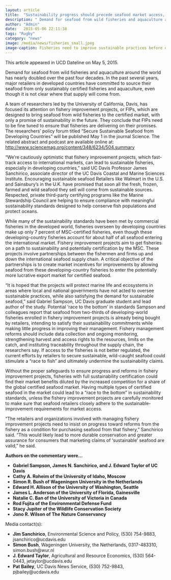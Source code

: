 ```yaml
---
layout: article
title:  "Sustainability progress should precede seafood market access, researchers urge"
description: " Demand for seafood from wild fisheries and aquaculture around the world has nearly doubled over the past four decades."
author: "Admin"
date:   2015-05-06 22:11:38
tags: "Rugby"
category: "news"
image: /media/news/fisheries_small.jpeg
image-caption: Fisheries need to improve sustainable practices before doing business on global seafood market. (Simon Bush/photo)
---
```

<p>This article appeared in UCD Dateline on May 5, 2015.</p>
<p>Demand for seafood from wild fisheries and aquaculture around the world has nearly doubled over the past four decades. In the past several years, major retailers in developed countries have committed to source their seafood from only sustainably certified fisheries and aquaculture, even though it is not clear where that supply will come from.</p>
<p>A team of researchers led by the University of California, Davis, has focused its attention on fishery improvement projects, or FIPs, which are designed to bring seafood from wild fisheries to the certified market, with only a promise of sustainability in the future. They conclude that FIPs need to be fine tuned to ensure that fisheries are delivering on their promises. The researchers’ policy forum titled “Secure Sustainable Seafood from Developing Countries” will be published May 1 in the journal Science. The related abstract and podcast are available online at: <a href="http://www.sciencemag.org/content/348/6234/504.summary">http://www.sciencemag.org/content/348/6234/504.summary</a></p>
<p>“We’re cautiously optimistic that fishery improvement projects, which fast-track access to international markets, can lead to sustainable fisheries, especially in developing countries,” said UC Davis Professor James Sanchirico, associate director of the UC Davis Coastal and Marine Sciences Institute. Encouraging sustainable seafood Retailers like Walmart in the U.S. and Sainsbury’s in the U.K. have promised that soon all the fresh, frozen, farmed and wild seafood they sell will come from sustainable sources. Respected, private third-party certifying programs like the Marine Stewardship Council are helping to ensure compliance with meaningful sustainability standards designed to help conserve fish populations and protect oceans.</p>
<p>While many of the sustainability standards have been met by commercial fisheries in the developed world, fisheries overseen by developing countries make up only 7 percent of MSC-certified fisheries, even though these developing-country fisheries account for about half of all seafood entering the international market.
Fishery improvement projects aim to get fisheries on a path to sustainability and potentially certification by the MSC. These projects involve partnerships between the fishermen and firms up and down the international seafood supply chain. A critical objective of the partnerships is to create market incentives for improvements by allowing seafood from these developing-country fisheries to enter the potentially more lucrative export market for certified seafood.</p>
<p>“It is hoped that the projects will protect marine life and ecosystems in areas where local and national governments have not acted to oversee sustainable practices, while also satisfying the demand for sustainable seafood,” said Gabriel Sampson, UC Davis graduate student and lead author of the study.
	Potential ‘race to the bottom’ in standards Sampson and colleagues report that seafood from two-thirds of developing-world fisheries enrolled in fishery improvement projects is already being bought by retailers, intending to satisfy their sustainability commitments while making little progress in improving their management.
Fishery management reforms should include data collection and ongoing monitoring, strengthening harvest and access rights to the resources, limits on the catch, and instituting traceability throughout the supply chain, the researchers say. If access to the fisheries is not better regulated, the current efforts by retailers to secure sustainable, wild-caught seafood could stimulate a “race to fish” and ultimately undermine the sustainability claims.</p>
<p>Without the proper safeguards to ensure progress and reforms in fishery improvement projects, fisheries with full sustainability certification could find their market benefits diluted by the increased competition for a share of the global certified seafood market. Having multiple types of certified seafood in the market could lead to a “race to the bottom” in sustainability standards, unless the fishery improvement projects are carefully monitored to make sure that seafood retailers closely adhere to the sustainable-improvement requirements for market access.</p>
<p>“The retailers and organizations involved with managing fishery improvement projects need to insist on progress toward reforms from the fishery as a condition for purchasing seafood from that fishery,” Sanchirico said. “This would likely lead to more durable conservation and greater assurance for consumers that marketing claims of ‘sustainable’ seafood are valid,” he said.</p>
<p>
	<b>Authors on the commentary were...</b>
	<ul>
	<li><b>Gabriel Sampson, James N. Sanchirico, and J. Edward Taylor  of UC Davis</b></li>
	<li><b>Cathy A. Roheim of the University of Idaho, Moscow</b></li>
	<li><b>Simon R. Bush of Wageningen University in the Netherlands</b></li>
	<li><b>Edward H. Allison of the University of Washington, Seattle</b></li>
	<li><b>James L. Anderson of the University of Florida, Gainesville</b></li>
	<li><b>Natalie C. Ban of the University of Victoria in Canada</b></li>
	<li><b>Rod Fujita of the Environmental Defense Fund</b></li>
	<li><b>Stacy Jupiter of the Wildlife Conservation Society</b></li>
	<li><b>Jono R. Wilson of The Nature Conservancy</b></li>
	</ul>
</p>
<p>
Media contact(s):</p>
<ul>
	<li>
	<b>Jim Sanchirico</b>, Environmental Science and Policy, (530) 754-9883, jsanchirico@ucdavis.edu </li>
	<li><b>Simon Bush</b>, Wageningen University, the Netherlands, 0317-483310, simon.bush@wur.nl </li>
	<li><b>J. Edward Taylor</b>, Agricultural and Resource Economics, (530) 564-0443, jetaylor@ucdavis.edu</li>
	<li><b>Pat Bailey</b>, UC Davis News Service, (530) 752-9843, pjbailey@ucdavis.edu</li>
</ul>